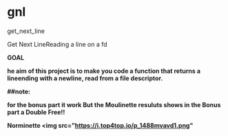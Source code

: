 # gnl
get_next_line

Get Next LineReading a line on a fd 

<strong>GOAL<strong>

he aim of this project is to make you code a function that returns a lineending with a newline, read from a file descriptor.

##note:

for the bonus part it work But the Moulinette resuluts shows in the Bonus part a Double Free!!

<strong>Norminette<strong>
<img src="https://i.top4top.io/p_1488mvavd1.png"
